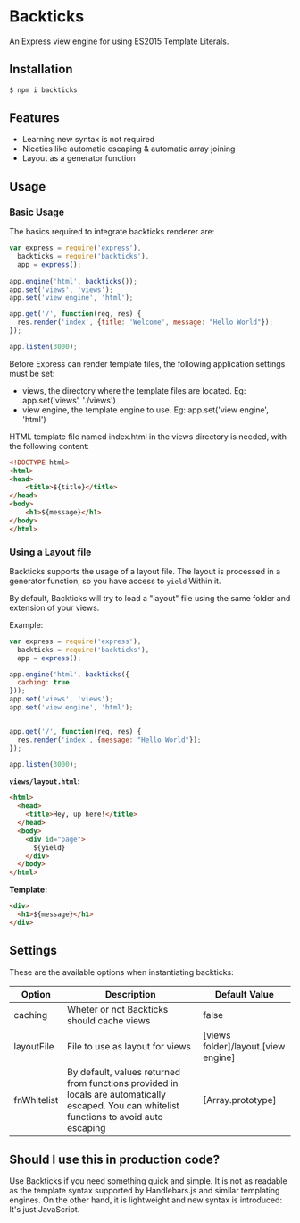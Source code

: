 # Backticks

An Express view engine for using ES2015 Template Literals.

## Installation

```bash
$ npm i backticks
```

## Features

* Learning new syntax is not required
* Niceties like automatic escaping & automatic array joining
* Layout as a generator function


## Usage

### Basic Usage

The basics required to integrate backticks renderer are:

```javascript
var express = require('express'),
  backticks = require('backticks'),
  app = express();
  
app.engine('html', backticks());
app.set('views', 'views');
app.set('view engine', 'html');

app.get('/', function(req, res) {
  res.render('index', {title: 'Welcome', message: "Hello World"});
});

app.listen(3000);
```

Before Express can render template files, the following application settings must be set:

- views, the directory where the template files are located. Eg: app.set('views', './views')
- view engine, the template engine to use. Eg: app.set('view engine', 'html')

HTML template file named index.html in the views directory is needed, with the following content:

```html
<!DOCTYPE html>
<html>
<head>
    <title>${title}</title>
</head>
<body>
    <h1>${message}</h1>
</body>
</html>
```

### Using a Layout file

Backticks supports the usage of a layout file. The layout is processed in a generator function, so you have access to `yield` Within it.

By default, Backticks will try to load a "layout" file using the same folder and extension of your views.

Example:


```javascript
var express = require('express'),
  backticks = require('backticks'),
  app = express();

app.engine('html', backticks({
  caching: true
}));
app.set('views', 'views');
app.set('view engine', 'html');


app.get('/', function(req, res) {
  res.render('index', {message: "Hello World"});
});

app.listen(3000);
```

**`views/layout.html`:**  

```html
<html>
  <head>
    <title>Hey, up here!</title>
  </head>
  <body>
    <div id="page">
      ${yield}
    </div>
  </body>
</html>
```

**Template:**  

```html
<div>
  <h1>${message}</h1>
</div>
```

## Settings

These are the available options when instantiating backticks:

| Option  | Description | Default Value
|---|---|---|
| caching  | Wheter or not Backticks should cache views | false |
| layoutFile | File to use as layout for views | [views folder]/layout.[view engine]
| fnWhitelist | By default, values returned from functions provided in locals are automatically escaped. You can whitelist functions to avoid auto escaping  | [Array.prototype]


## Should I use this in production code?  

Use Backticks if you need something quick and simple. It is not as readable as the template syntax supported by Handlebars.js and similar templating engines. On the other hand, it is lightweight and new syntax is introduced: It's just JavaScript.
